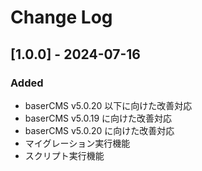 # Change Log

## [1.0.0] - 2024-07-16
### Added
- baserCMS v5.0.20 以下に向けた改善対応
- baserCMS v5.0.19 に向けた改善対応
- baserCMS v5.0.20 に向けた改善対応
- マイグレーション実行機能
- スクリプト実行機能
